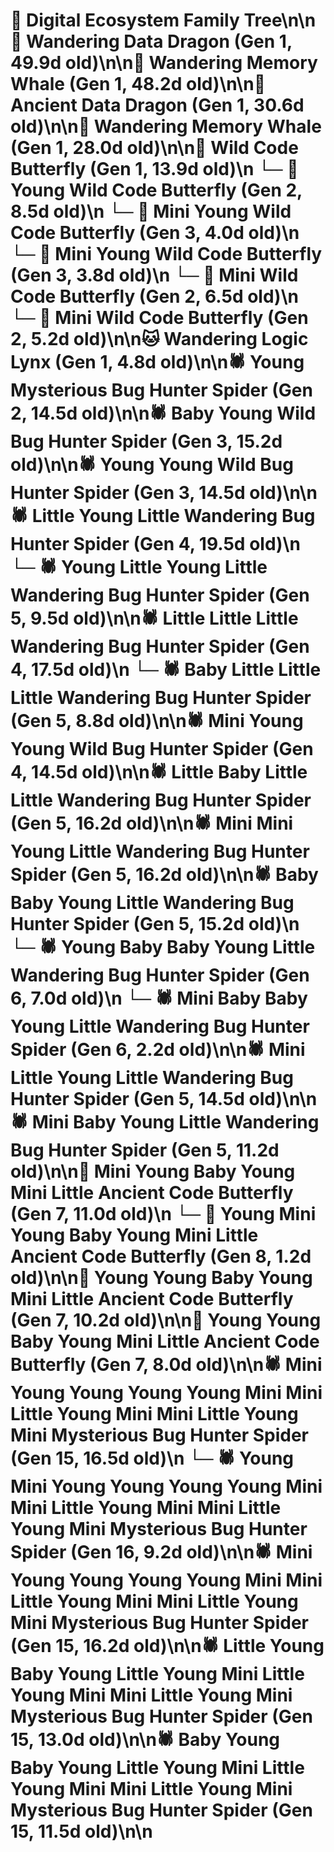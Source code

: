 # 🌳 Digital Ecosystem Family Tree\n\n🐉 Wandering Data Dragon (Gen 1, 49.9d old)\n\n🐋 Wandering Memory Whale (Gen 1, 48.2d old)\n\n🐉 Ancient Data Dragon (Gen 1, 30.6d old)\n\n🐋 Wandering Memory Whale (Gen 1, 28.0d old)\n\n🦋 Wild Code Butterfly (Gen 1, 13.9d old)\n  └─ 🦋 Young Wild Code Butterfly (Gen 2, 8.5d old)\n    └─ 🦋 Mini Young Wild Code Butterfly (Gen 3, 4.0d old)\n    └─ 🦋 Mini Young Wild Code Butterfly (Gen 3, 3.8d old)\n  └─ 🦋 Mini Wild Code Butterfly (Gen 2, 6.5d old)\n  └─ 🦋 Mini Wild Code Butterfly (Gen 2, 5.2d old)\n\n🐱 Wandering Logic Lynx (Gen 1, 4.8d old)\n\n🕷️ Young Mysterious Bug Hunter Spider (Gen 2, 14.5d old)\n\n🕷️ Baby Young Wild Bug Hunter Spider (Gen 3, 15.2d old)\n\n🕷️ Young Young Wild Bug Hunter Spider (Gen 3, 14.5d old)\n\n🕷️ Little Young Little Wandering Bug Hunter Spider (Gen 4, 19.5d old)\n  └─ 🕷️ Young Little Young Little Wandering Bug Hunter Spider (Gen 5, 9.5d old)\n\n🕷️ Little Little Little Wandering Bug Hunter Spider (Gen 4, 17.5d old)\n  └─ 🕷️ Baby Little Little Little Wandering Bug Hunter Spider (Gen 5, 8.8d old)\n\n🕷️ Mini Young Young Wild Bug Hunter Spider (Gen 4, 14.5d old)\n\n🕷️ Little Baby Little Little Wandering Bug Hunter Spider (Gen 5, 16.2d old)\n\n🕷️ Mini Mini Young Little Wandering Bug Hunter Spider (Gen 5, 16.2d old)\n\n🕷️ Baby Baby Young Little Wandering Bug Hunter Spider (Gen 5, 15.2d old)\n  └─ 🕷️ Young Baby Baby Young Little Wandering Bug Hunter Spider (Gen 6, 7.0d old)\n  └─ 🕷️ Mini Baby Baby Young Little Wandering Bug Hunter Spider (Gen 6, 2.2d old)\n\n🕷️ Mini Little Young Little Wandering Bug Hunter Spider (Gen 5, 14.5d old)\n\n🕷️ Mini Baby Young Little Wandering Bug Hunter Spider (Gen 5, 11.2d old)\n\n🦋 Mini Young Baby Young Mini Little Ancient Code Butterfly (Gen 7, 11.0d old)\n  └─ 🦋 Young Mini Young Baby Young Mini Little Ancient Code Butterfly (Gen 8, 1.2d old)\n\n🦋 Young Young Baby Young Mini Little Ancient Code Butterfly (Gen 7, 10.2d old)\n\n🦋 Young Young Baby Young Mini Little Ancient Code Butterfly (Gen 7, 8.0d old)\n\n🕷️ Mini Young Young Young Young Mini Mini Little Young Mini Mini Little Young Mini Mysterious Bug Hunter Spider (Gen 15, 16.5d old)\n  └─ 🕷️ Young Mini Young Young Young Young Mini Mini Little Young Mini Mini Little Young Mini Mysterious Bug Hunter Spider (Gen 16, 9.2d old)\n\n🕷️ Mini Young Young Young Young Mini Mini Little Young Mini Mini Little Young Mini Mysterious Bug Hunter Spider (Gen 15, 16.2d old)\n\n🕷️ Little Young Baby Young Little Young Mini Little Young Mini Mini Little Young Mini Mysterious Bug Hunter Spider (Gen 15, 13.0d old)\n\n🕷️ Baby Young Baby Young Little Young Mini Little Young Mini Mini Little Young Mini Mysterious Bug Hunter Spider (Gen 15, 11.5d old)\n\n